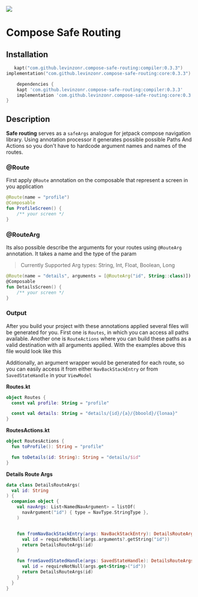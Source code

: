 [![](https://jitpack.io/v/levinzonr/compose-safe-routing.svg)](https://jitpack.io/#levinzonr/compose-safe-routing)

# Compose Safe Routing

## Installation

```kotlin
   kapt("com.github.levinzonr.compose-safe-routing:compiler:0.3.3")
implementation("com.github.levinzonr.compose-safe-routing:core:0.3.3")
```

```groovy
    dependencies {
    kapt 'com.github.levinzonr.compose-safe-routing:compiler:0.3.3'
    implementation 'com.github.levinzonr.compose-safe-routing:core:0.3.3'
}

```

## Description
**Safe routing** serves as a `safeArgs` analogue for jetpack compose navigation library. Using annotation processor
it generates possible possible Paths And Actions so you don't have to hardcode argument names and names of the routes.

### @Route
First apply `@Route` annotation on the composable that represent a screen in you application
```kotlin
@Route(name = "profile")
@Composable
fun ProfileScreen() {
    /** your screen */
}
```

### @RouteArg
Its also possible describe the arguments for your routes using `@RouteArg` annotation. It takes a name and the type of the param

> Currently Supported Arg types: String, Int, Float, Boolean, Long

```kotlin
@Route(name = "details", arguments = [@RouteArg("id", String::class)])
@Composable
fun DetailsScreen() {
    /** your screen */
}
```

### Output
After you build your project with these annotations applied several files will be generated for you. First one is `Routes`, in which you can access all paths available.
Another one is `RouteActions` where you can build these paths as a valid destination with all arguments applied. With the examples above this file would look like this

Additionally, an argument wrapper would be generated for each route, so you can easily access it from either `NavBackStackEntry` or from `SavedStateHandle` in your `ViewModel`


**Routes.kt**
```kotlin
object Routes {
  const val profile: String = "profile"

  const val details: String = "details/{id}/{a}/{bboold}/{lonaa}"
}
```

**RoutesActions.kt**
```kotlin
object RoutesActions {
  fun toProfile(): String = "profile"

  fun toDetails(id: String): String = "details/$id"
}
```

**Details Route Args**
```kotlin
data class DetailsRouteArgs(
  val id: String
) {
  companion object {
    val navArgs: List<NamedNavArgument> = listOf(
      navArgument("id") { type = NavType.StringType },
    )


    fun fromNavBackStackEntry(args: NavBackStackEntry): DetailsRouteArgs {
      val id = requireNotNull(args.arguments?.getString("id"))
      return DetailsRouteArgs(id)
    }

    fun fromSavedStatedHandle(args: SavedStateHandle): DetailsRouteArgs {
      val id = requireNotNull(args.get<String>("id"))
      return DetailsRouteArgs(id)
    }
  }
}
```

